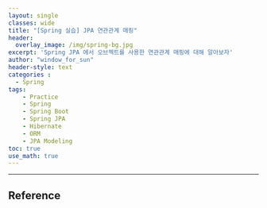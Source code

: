 ```yaml
--- 
layout: single
classes: wide
title: "[Spring 실습] JPA 연관관계 매핑"
header:
  overlay_image: /img/spring-bg.jpg
excerpt: 'Spring JPA 에서 오브젝트를 사용한 연관관계 매핑에 대해 알아보자'
author: "window_for_sun"
header-style: text
categories :
  - Spring
tags:
    - Practice
    - Spring
    - Spring Boot
    - Spring JPA
    - Hibernate
    - ORM
    - JPA Modeling
toc: true
use_math: true
---  
```





---
## Reference